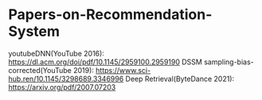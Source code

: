 # Papers-on-Recommendation-System

youtubeDNN(YouTube 2016): https://dl.acm.org/doi/pdf/10.1145/2959100.2959190
DSSM sampling-bias-corrected(YouTube 2019): https://www.sci-hub.ren/10.1145/3298689.3346996
Deep Retrieval(ByteDance 2021): https://arxiv.org/pdf/2007.07203
